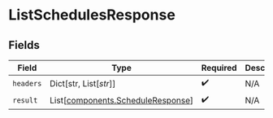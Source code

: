 # ListSchedulesResponse


## Fields

| Field                                                                            | Type                                                                             | Required                                                                         | Description                                                                      |
| -------------------------------------------------------------------------------- | -------------------------------------------------------------------------------- | -------------------------------------------------------------------------------- | -------------------------------------------------------------------------------- |
| `headers`                                                                        | Dict[str, List[*str*]]                                                           | :heavy_check_mark:                                                               | N/A                                                                              |
| `result`                                                                         | List[[components.ScheduleResponse](../../models/components/scheduleresponse.md)] | :heavy_check_mark:                                                               | N/A                                                                              |